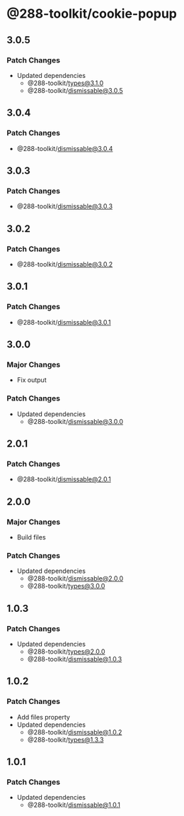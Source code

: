 # @288-toolkit/cookie-popup

## 3.0.5

### Patch Changes

- Updated dependencies
  - @288-toolkit/types@3.1.0
  - @288-toolkit/dismissable@3.0.5

## 3.0.4

### Patch Changes

- @288-toolkit/dismissable@3.0.4

## 3.0.3

### Patch Changes

- @288-toolkit/dismissable@3.0.3

## 3.0.2

### Patch Changes

- @288-toolkit/dismissable@3.0.2

## 3.0.1

### Patch Changes

- @288-toolkit/dismissable@3.0.1

## 3.0.0

### Major Changes

- Fix output

### Patch Changes

- Updated dependencies
  - @288-toolkit/dismissable@3.0.0

## 2.0.1

### Patch Changes

- @288-toolkit/dismissable@2.0.1

## 2.0.0

### Major Changes

- Build files

### Patch Changes

- Updated dependencies
  - @288-toolkit/dismissable@2.0.0
  - @288-toolkit/types@3.0.0

## 1.0.3

### Patch Changes

- Updated dependencies
  - @288-toolkit/types@2.0.0
  - @288-toolkit/dismissable@1.0.3

## 1.0.2

### Patch Changes

- Add files property
- Updated dependencies
  - @288-toolkit/dismissable@1.0.2
  - @288-toolkit/types@1.3.3

## 1.0.1

### Patch Changes

- Updated dependencies
  - @288-toolkit/dismissable@1.0.1
